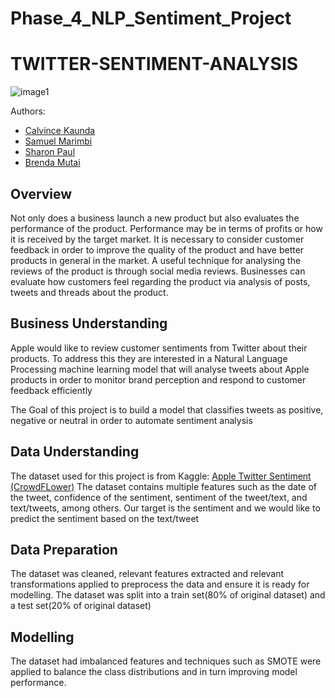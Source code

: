 # Phase_4_NLP_Sentiment_Project
# TWITTER-SENTIMENT-ANALYSIS

![image1](https://github.com/user-attachments/assets/920b4154-4d03-4d99-b757-a406c1edfa2f)



Authors:   
 - [Calvince Kaunda](https://github.com/CalvinceKaunda)   
 - [Samuel Marimbi](https://github.com/S-Marimbi)  
 - [Sharon Paul](https://github.com/Sharzyp)  
 - [Brenda Mutai](https://github.com/Brendamutai)


     
## Overview
Not only does a business launch a new product but also evaluates the performance of the  product. Performance may be in terms of profits or how it is received by the target market. It is necessary to consider customer feedback in order to improve the quality of the product and have better products in general in the market. A useful technique for analysing the reviews of the product is through social media reviews. Businesses can evaluate how customers feel regarding the product via analysis of posts, tweets and threads about the product.

## Business Understanding
Apple would like to review customer sentiments from Twitter about their products. To address this they are interested in a Natural Language Processing machine learning model that will analyse tweets about Apple products in order to monitor brand perception and respond to customer feedback efficiently

The Goal of this project is to build a model that classifies tweets as positive, negative or neutral in order to automate sentiment analysis

## Data Understanding
The dataset used for this project is from Kaggle: [Apple Twitter Sentiment (CrowdFLower)](https://www.kaggle.com/datasets/slythe/apple-twitter-sentiment-crowdflower)
The dataset contains multiple features such as the date of the tweet, confidence of the sentiment, sentiment of the tweet/text, and text/tweets, among others. Our target is the sentiment and we would like to predict the sentiment based on the text/tweet 

## Data Preparation
The dataset was cleaned, relevant features extracted and relevant transformations applied to preprocess the data and ensure it is ready for modelling.
The dataset was split into a train set(80% of original dataset) and a test set(20% of original dataset)

## Modelling
The dataset had imbalanced features and techniques such as SMOTE were applied to balance the class distributions and in turn improving model performance.


